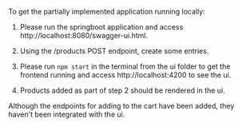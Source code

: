 To get the partially implemented application running locally:

1. Please run the springboot application and access http://localhost:8080/swagger-ui.html.

2. Using the /products POST endpoint, create some entries.

3. Please run `npm start` in the terminal from the ui folder to get the frontend
running and access http://localhost:4200 to see the ui.
4. Products added as part of step 2 should be rendered in the ui.

Although the endpoints for adding to the cart have been added, they haven't been integrated 
with the ui.


